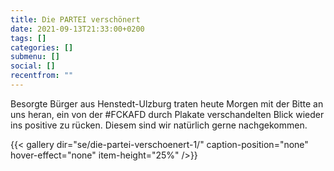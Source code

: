 ```yaml
---
title: Die PARTEI verschönert
date: 2021-09-13T21:33:00+0200
tags: []
categories: []
submenu: []
social: []
recentfrom: ""
---
```

Besorgte Bürger aus Henstedt-Ulzburg traten heute Morgen mit der Bitte an uns heran, ein von der #FCKAFD durch Plakate verschandelten Blick wieder ins positive zu rücken. Diesem sind wir natürlich gerne nachgekommen.

{{< gallery dir="se/die-partei-verschoenert-1/" caption-position="none" hover-effect="none" item-height="25%" />}}
